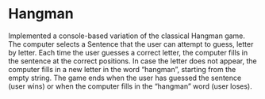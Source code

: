 # Hangman
Implemented a console-based variation of the classical Hangman game. The computer selects a Sentence that the user can attempt to guess, letter by letter. Each time the user guesses a correct letter, the computer fills in the sentence at the correct positions. In case the letter does not appear, the computer fills in a new letter in the word “hangman”, starting from the empty string. The game ends when the user has guessed the sentence (user wins) or when the computer fills in the “hangman” word (user loses). 
